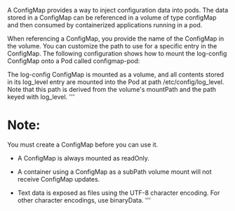 A ConfigMap provides a way to inject configuration data into pods. The data stored in a ConfigMap can be referenced in a volume of type configMap and then consumed by containerized applications running in a pod.

When referencing a ConfigMap, you provide the name of the ConfigMap in the volume. You can customize the path to use for a specific entry in the ConfigMap. The following configuration shows how to mount the log-config ConfigMap onto a Pod called configmap-pod:

The log-config ConfigMap is mounted as a volume, and all contents stored in its log_level entry are mounted into the Pod at path /etc/config/log_level. Note that this path is derived from the volume's mountPath and the path keyed with log_level.
'''
# Note:
You must create a ConfigMap before you can use it.

- A ConfigMap is always mounted as readOnly.

- A container using a ConfigMap as a subPath volume mount will not receive ConfigMap updates.

- Text data is exposed as files using the UTF-8 character encoding. For other character encodings, use binaryData.
'''